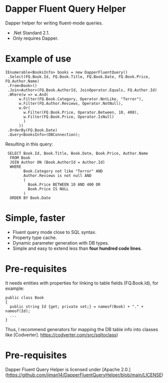 # Dapper Fluent Query Helper
Dapper helper for writing fluent-mode queries.

 - .Net Standard 2.1.
 - Only requires Dapper.

# Example of use
```
IEnumerable<BooksInfo> books = new DapperFluentQuery()
 .Select(FQ.Book.Id, FQ.Book.Title, FQ.Book.Date, FQ.Book.Price, FQ.Author.Name)
 .From<Book>()
 .Join<Author>(FQ.Book.AuthorId, JoinOperator.Equals, FQ.Author.Id)
 .Where(w => w.And(
      w.Filter(FQ.Book.Category, Operator.NotLike, "Terror"),
      w.Filter(FQ.Author.Reviews, Operator.NotNull),
      w.Or(
        w.Filter(FQ.Book.Price, Operator.Between, 10, 400),
        w.Filter(FQ.Book.Price, Operator.IsNull)
        )
      ))
 .OrderBy(FQ.Book.Date)
 .Query<BooksInfo>(DBConnection);
```
Resulting in this query:
```
 SELECT Book.Id, Book.Title, Book.Date, Book.Price, Author.Name
  FROM Book
  JOIN Author ON (Book.AuthorId = Author.Id)
  WHERE 
        Book.Category not like "Terror" AND 
        Author.Reviews is not null AND
        (
          Book.Price BETWEEN 10 AND 400 OR
          Book.Price IS NULL
        )
  ORDER BY Book.Date
```


# Simple, faster

- Fluent query mode close to SQL syntax.
- Property type cache.
- Dynamic parameter generation with DB types.
- Simple and easy to extend less than **four hundred code lines**.

# Pre-requisites

It needs entities with properties for linking to table fields (FQ.Book.Id), for example:
```
public class Book
{
  public string Id {get; private set;} = nameof(Book) + "." + nameof(Id);
  ... 
}
```
Thus, I recommend generators for mapping the DB table info into classes like [Codverter]. https://codverter.com/src/sqltoclass)

# Pre-requisites

Dapper Fluent Query Helper is licensed under [Apache 2.0.] (https://github.com/jiman14/DapperFluentQueryHelper/blob/main/LICENSE)
